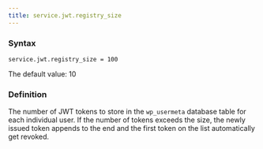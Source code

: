 ```yaml
---
title: service.jwt.registry_size
---
```


### Syntax

`service.jwt.registry_size = 100`

The default value: 10

### Definition

The number of JWT tokens to store in the `wp_usermeta` database table for each individual user. If the number of tokens exceeds the size, the newly issued token appends to the end and the first token on the list automatically get revoked.